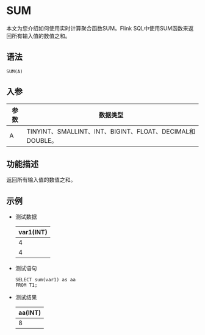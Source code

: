 # SUM

本文为您介绍如何使用实时计算聚合函数SUM。Flink SQL中使用SUM函数来返回所有输入值的数值之和。

## 语法

```
SUM(A)
```

## 入参

|参数|数据类型|
|--|----|
|A|TINYINT、SMALLINT、INT、BIGINT、FLOAT、DECIMAL和DOUBLE。|

## 功能描述

返回所有输入值的数值之和。

## 示例

-   测试数据

    |var1\(INT\)|
    |-----------|
    |4|
    |4|

-   测试语句

    ```
    SELECT sum(var1) as aa
    FROM T1;
    ```

-   测试结果

    |aa\(INT\)|
    |---------|
    |8|


